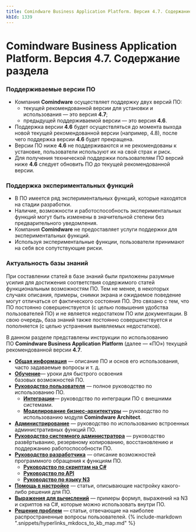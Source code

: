 ```yaml
---
title: Comindware Business Application Platform. Версия 4.7. Содержание раздела
kbId: 1339
---
```


# Comindware Business Application Platform. Версия 4.7. Содержание раздела

### Поддерживаемые версии ПО

- Компания **Comindware** осуществляет поддержку двух версий ПО:
    - текущей рекомендованной версии для установки и использования — это версия **4.7**;
    - предыдущей поддерживаемой версии — это версия **4.6**.
- Поддержка версии **4.6** будет осуществляться до момента выхода новой текущей рекомендованной версии (например, 4.8), после чего поддержка версии **4.6** будет прекращена.
- Версии ПО ниже **4.6** не поддерживаются и не рекомендованы к установке, пользователи используют их на свой страх и риск.
- Для получения технической поддержки пользователям ПО версий ниже **4.6** следует обновить ПО до текущей рекомендованной версии.

### Поддержка экспериментальных функций

- В ПО имеется ряд экспериментальных функций, которые находятся на стадии разработки.
- Наличие, возможности и работоспособность экспериментальных функций могут быть изменены в значительной степени без предварительного уведомления.
- Компания **Comindware** не предоставляет услуги поддержки для экспериментальных функций.
- Используя экспериментальные функции, пользователи принимают на себя все сопутствующие риски.

### Актуальность базы знаний

При составлении статей в базе знаний были приложены разумные усилия для достижения соответствия содержимого статей функциональным возможностям ПО. Тем не менее, в некоторых случаях описания, примеры, снимки экрана и ожидаемое поведение могут отличаться от фактического состояния ПО. Это связано с тем, что ПО постоянно совершенствуется (с целью повышения удобства пользователей ПО) и не является недостатком ПО или документации. В свою очередь, база знаний также постоянно совершенствуется и пополняется (с целью устранения выявляемых недостатков).

В данном разделе представлены инструкции по использованию ПО **Comindware Business Application Platform** (далее — «ПО») текущей рекомендованной версии **4.7**.

- **[Общая информация](https://kb.comindware.ru/category.php?id=384)** — описание ПО и основ его использования, часто задаваемые вопросы и т. д.
- [**Обучение**](https://kb.comindware.ru/category.php?id=386)— уроки для быстрого освоения базовых возможностей ПО.
- [**Руководство пользователя**](https://kb.comindware.ru/category.php?id=425) — полное руководство по использованию ПО.
    - **[Интеграции](https://kb.comindware.ru/category.php?id=388)**— руководство по интеграции ПО с внешними системами.
    - [**Моделирование бизнес-архитектуры**](https://kb.comindware.ru/category.php?id=481) — руководство по использованию модуля **Comindware Architect**.
- [**Администрирование**](https://kb.comindware.ru/category.php?id=434) — руководство по использованию встроенных административных функций ПО.
- [**Руководство системного администратора**](https://kb.comindware.ru/category.php?id=417) — руководство развёртыванию, резервному копированию, восстановлению и поддержанию работоспособности ПО.
- [**Руководство разработчика**](2580) — описание возможностей программного обращения к функциям ПО.
    - [**Руководство по скриптам на C#**](https://kb.comindware.ru/category.php?id=514)
    - [**Руководство по API**](https://kb.comindware.ru/category.php?id=513 "Руководство по API")
    - [**Руководство по языку N3**](https://kb.comindware.ru/category.php?id=503 "Руководство по языку N3")
- [**Помощь в настройке**](https://kb.comindware.ru/category.php?id=387) — статьи, описывающие настройку какого-либо решения для ПО.
- [**Выражения для вычислений**](https://kb.comindware.ru/category.php?id=389) — примеры формул, выражений на N3 и скриптов на C#, которые можно использовать внутри ПО.
- [**Решение проблем**](https://kb.comindware.ru/category.php?id=390) — статьи, отвечающие на наиболее распространенные вопросы пользователей.
{% include-markdown ".snippets/hyperlinks_mkdocs_to_kb_map.md" %}
